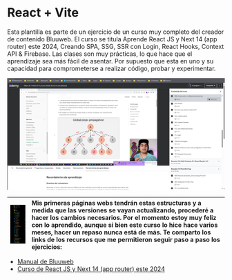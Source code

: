# React + Vite

Esta plantilla es parte de un ejercicio de un curso muy completo del creador de contenido Bluuweb. El curso se titula Aprende React JS y Next 14 (app router) este 2024, Creando SPA, SSG, SSR con Login, React Hooks, Context API &amp; Firebase. Las clases son muy prácticas, lo que hace que el aprendizaje sea más fácil de asentar. Por supuesto que esta en uno y su capacidad para comprometerse a realizar código, probar y experimentar.

[![Bluuweb ](readMeImage_2.png "Bluuweb ")](https://www.udemy.com/course/curso-react-js/learn/lecture/35323510#learning-tools "Bluuweb ")

| [![Bluuweb ](readMeImage_1.png "Bluuweb ")](https://bluuweb.dev/05-react/06-context-auth.html "Bluuweb ") | Mis primeras páginas webs tendrán estas estructuras y a medida que las versiones se vayan actualizando, procederé a hacer los cambios necesarios. Por el momento estoy muy feliz con lo aprendido, aunque si bien este curso lo hice hace varios meses, hacer un repaso nunca está de más. Te comparto los links de los recursos que me permitieron seguir paso a paso los ejercicios: |
|:---:|:---|

- [Manual de Bluuweb](https://bluuweb.dev/05-react/06-context-auth.html "Manual de Bluuweb")
- [Curso de  React JS y Next 14 (app router) este 2024](https://www.udemy.com/course/curso-react-js/learn/lecture/35323510#learning-tools "Curso de  React JS y Next 14 (app router) este 2024")